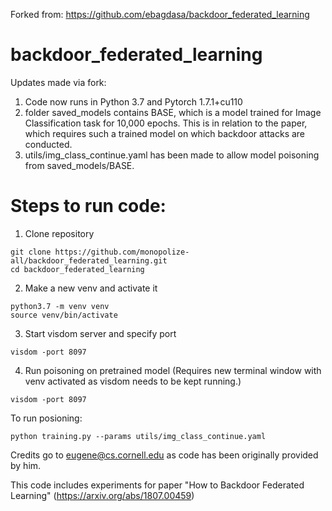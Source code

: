 Forked from: https://github.com/ebagdasa/backdoor_federated_learning

# backdoor_federated_learning

Updates made via fork:
1) Code now runs in Python 3.7 and Pytorch 1.7.1+cu110
2) folder saved_models contains BASE, which is a model trained for Image Classification task for 10,000 epochs. This is in relation to the paper, which requires such a trained model on which backdoor attacks are conducted.
3) utils/img_class_continue.yaml has been made to allow model poisoning from saved_models/BASE.


# Steps to run code:
1) Clone repository
```
git clone https://github.com/monopolize-all/backdoor_federated_learning.git
cd backdoor_federated_learning
```
2) Make a new venv and activate it
```
python3.7 -m venv venv
source venv/bin/activate
```
3) Start visdom server and specify port
```
visdom -port 8097
```
4) Run poisoning on pretrained model (Requires new terminal window with venv activated as visdom needs to be kept running.)
```
visdom -port 8097
```

To run posioning:
```
python training.py --params utils/img_class_continue.yaml
```


Credits go to eugene@cs.cornell.edu as code has been originally provided by him.

This code includes experiments for paper "How to Backdoor Federated Learning" (https://arxiv.org/abs/1807.00459)
